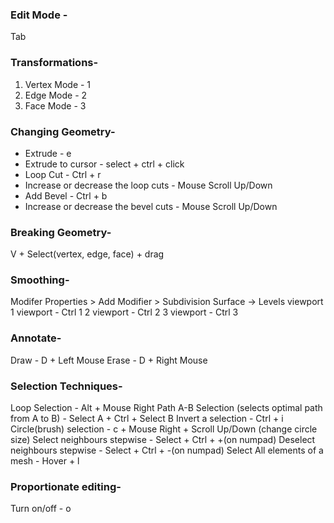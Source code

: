 ### Edit Mode -

Tab

### Transformations-

1. Vertex Mode - 1
2. Edge Mode - 2
3. Face Mode - 3

### Changing Geometry-

- Extrude - e
- Extrude to cursor - select + ctrl + click
- Loop Cut - Ctrl + r
- Increase or decrease the loop cuts - Mouse Scroll Up/Down
- Add Bevel - Ctrl + b
- Increase or decrease the bevel cuts - Mouse Scroll Up/Down

### Breaking Geometry-

V + Select(vertex, edge, face) + drag

### Smoothing-

Modifer Properties > Add Modifier > Subdivision Surface -> Levels viewport
1 viewport - Ctrl 1
2 viewport - Ctrl 2
3 viewport - Ctrl 3

### Annotate-

Draw - D + Left Mouse
Erase - D + Right Mouse

### Selection Techniques-

Loop Selection - Alt + Mouse Right
Path A-B Selection (selects optimal path from A to B) - Select A + Ctrl + Select B
Invert a selection - Ctrl + i
Circle(brush) selection - c + Mouse Right + Scroll Up/Down (change circle size)
Select neighbours stepwise - Select + Ctrl + +(on numpad)
Deselect neighbours stepwise - Select + Ctrl + -(on numpad)
Select All elements of a mesh - Hover + l

### Proportionate editing-

Turn on/off - o
